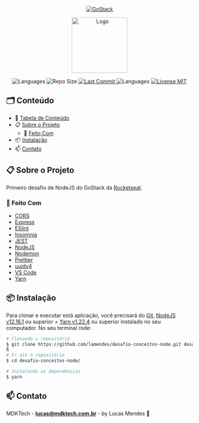 <!-- PROJECT LOGO -->
<p align="center">  
	<a href="https://rocketseat.com.br/gostack">
    	<img src="https://imagensbrasil.org/images/2020/06/26/Captura-de-Tela-2020-06-26-as-21.26.25.png" alt="GoStack">
  	</a>
  	<p align="center">  
  		<a href="https://rocketseat.com.br" >
    		<img src="https://s3-sa-east-1.amazonaws.com/rocketseat-cdn/rocketseat_logo_roxa.png" alt="Logo" width="150" align="center">
  		</a>
	</p>

<p align="center"> 
   <img src="https://img.shields.io/github/languages/count/lamendes/desafio-conceitos-node" alt="Languages">
	<img src="https://img.shields.io/github/repo-size/lamendes/desafio-conceitos-node" alt="Repo Size"> 
  	<a href="https://github.com/lamendes/desafio-conceitos-node/commits/master"> 
   		<img src="https://img.shields.io/github/last-commit/lamendes/desafio-conceitos-node" alt="Last Commit"> 
 	</a> 
 	<img src="https://img.shields.io/badge/made%20by-Rocketseat-%2304D361%22" alt="Languages">
  	<a href="https://opensource.org/licenses/MIT"> 
   		<img src="https://img.shields.io/badge/License-MIT-blue.svg" alt="License MIT"> 
  	</a> 
</p>

<!-- TABLE OF CONTENTS -->

## 🗂 Conteúdo
- 📝 [Tabela de Conteúdo](#-conteúdo)
- 📋 [Sobre o Projeto](#-sobre-o-projeto)
  - 🚀 [Feito Com](#-feito-com)
- 📦 [Instalação](#-instalação)
- 📫 [Contato](#-contato)

<!-- ABOUT THE PROJECT -->

## 📋 Sobre o Projeto
Primeiro desafio de NodeJS do GoStack da [Rocketseat](https://github.com/Rocketseat).

### 🚀 Feito Com
-   [CORS][cors]
-   [Express][express]
-   [ESlint][eslint]
-   [Insomnia][insomnia]
-   [JEST][jest]
-   [NodeJS][nodejs]
-   [Nodemon][nodemon]
-   [Prettier][prettier]
-   [uuidv4][uuidv4]
-   [VS Code][vc]
-   [Yarn][yarn]

## 📦 Instalação

Para clonar e executar está aplicação, você precisará do [Git](https://git-scm.com), [NodeJS v12.16.1][nodejs] ou superior + [Yarn v1.22.4][yarn] ou superior instalado no seu computador. No seu terminal rode:

```bash
# Clonando o repositório
$ git clone https://github.com/lamendes/desafio-conceitos-node.git desafio-conceitos-node
ß
# Ir até o repositório
$ cd desafio-conceitos-node/

# Instalando as dependências
$ yarn
```

<!-- CONTACT -->

## 📫 Contato

MDKTech - [**lucas@mdktech.com.br**](mailto:lucas@mdktech.com.br) - by Lucas Mendes 🚀

[nodejs]: https://nodejs.org/
[yarn]: https://yarnpkg.com/
[vc]: https://code.visualstudio.com/
[vceditconfig]: https://marketplace.visualstudio.com/items?itemName=EditorConfig.EditorConfig
[vceslint]: https://marketplace.visualstudio.com/items?itemName=dbaeumer.vscode-eslint
[html]: https://www.w3schools.com/html/
[express]: https://expressjs.com/
[nodemon]: https://www.postgresql.org
[expo]: https://expo.io
[react]: https://pt-br.reactjs.org
[reactnative]: https://reactnative.dev
[npm]: https://www.npmjs.com
[insomnia]: https://insomnia.rest
[sqlite]: https://www.sqlite.org
[knexjs]: http://knexjs.org
[cors]: https://www.npmjs.com/package/cors
[prettier]: https://prettier.io
[eslint]: https://eslint.org
[celebrate]: https://github.com/arb/celebrate
[jest]: https://jestjs.io/pt-BR/
[uuidv4]: https://www.npmjs.com/package/uuidv4